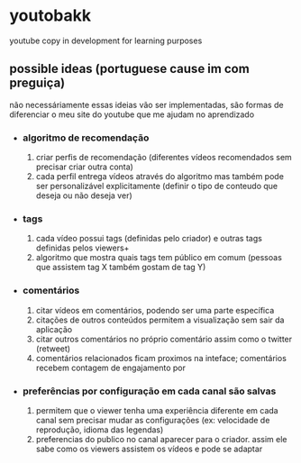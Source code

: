# youtobakk
youtube copy in development for learning purposes


## possible ideas (portuguese cause im com preguiça)
não necessáriamente essas ideias vão ser implementadas, são formas de diferenciar o meu site do youtube que me ajudam no aprendizado
- ### algoritmo de recomendação
  1. criar perfis de recomendação (diferentes vídeos recomendados sem precisar criar outra conta)
  2. cada perfil entrega vídeos através do algoritmo mas também pode ser personalizável explicitamente (definir o tipo de conteudo que deseja ou não deseja ver)
- ### tags
  1. cada vídeo possui tags (definidas pelo criador) e outras tags definidas pelos viewers+
  2. algoritmo que mostra quais tags tem público em comum (pessoas que assistem tag X também gostam de tag Y)
- ### comentários
  1. citar vídeos em comentários, podendo ser uma parte específica
  2. citações de outros conteúdos permitem a visualização sem sair da aplicação
  3. citar outros comentários no próprio comentário assim como o twitter (retweet)
  4. comentários relacionados ficam proximos na inteface; comentários recebem contagem de engajamento por 
- ### preferências por configuração em cada canal são salvas
  1. permitem que o viewer tenha uma experiência diferente em cada canal sem precisar mudar as configurações (ex: velocidade de reprodução, idioma das legendas)
  2. preferencias do publico no canal aparecer para o criador. assim ele sabe como os viewers assistem os vídeos e pode se adaptar
